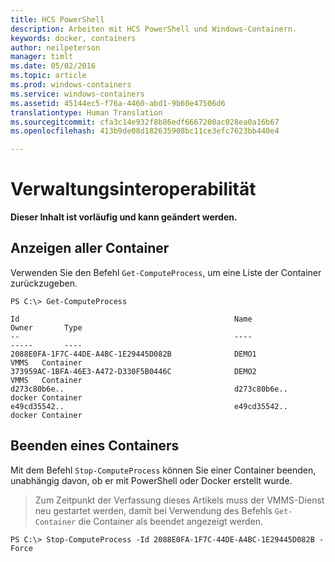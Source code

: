 ```yaml
---
title: HCS PowerShell
description: Arbeiten mit HCS PowerShell und Windows-Containern.
keywords: docker, containers
author: neilpeterson
manager: timlt
ms.date: 05/02/2016
ms.topic: article
ms.prod: windows-containers
ms.service: windows-containers
ms.assetid: 45144ec5-f76a-4460-abd1-9b60e47506d6
translationtype: Human Translation
ms.sourcegitcommit: cfa3c14e932f8b86edf6667200ac028ea0a16b67
ms.openlocfilehash: 413b9de08d182635908bc11ce3efc7623bb440e4

---
```


# Verwaltungsinteroperabilität

**Dieser Inhalt ist vorläufig und kann geändert werden.** 

## Anzeigen aller Container

Verwenden Sie den Befehl `Get-ComputeProcess`, um eine Liste der Container zurückzugeben.

```none
PS C:\> Get-ComputeProcess

Id                                                Name                                      Owner       Type
--                                                ----                                      -----       ----
2088E0FA-1F7C-44DE-A4BC-1E29445D082B              DEMO1                                     VMMS   Container
373959AC-1BFA-46E3-A472-D330F5B0446C              DEMO2                                     VMMS   Container
d273c80b6e..                                      d273c80b6e..                              docker Container
e49cd35542..                                      e49cd35542..                              docker Container
```

## Beenden eines Containers

Mit dem Befehl `Stop-ComputeProcess` können Sie einer Container beenden, unabhängig davon, ob er mit PowerShell oder Docker erstellt wurde.

> Zum Zeitpunkt der Verfassung dieses Artikels muss der VMMS-Dienst neu gestartet werden, damit bei Verwendung des Befehls `Get-Container` die Container als beendet angezeigt werden.

```none
PS C:\> Stop-ComputeProcess -Id 2088E0FA-1F7C-44DE-A4BC-1E29445D082B -Force
```



<!--HONumber=Jun16_HO4-->


